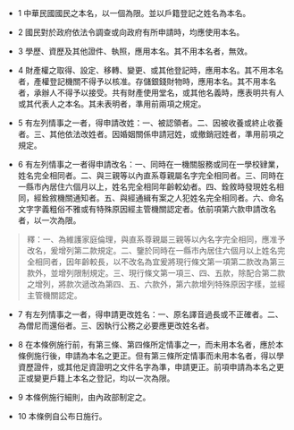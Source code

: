 * 1 中華民國國民之本名，以一個為限。並以戶籍登記之姓名為本名。

* 2 國民對於政府依法令調查或向政府有所申請時，均應使用本名。

* 3 學歷、資歷及其他證件、執照，應用本名。其不用本名者，無效。

* 4 財產權之取得、設定、移轉、變更、或其他登記時，應用本名。其不用本名者，產權登記機關不得予以核准。存儲銀錢財物時，應用本名。其不用本名者，承辦人不得予以接受。共有財產使用堂名，或其他名義時，應表明共有人或其代表人之本名。其未表明者，準用前兩項之規定。

* 5 有左列情事之一者，得申請改姓：一、被認領者。二、因被收養或終止收養者。三、其他依法改姓者。因婚姻關係申請冠姓，或撤銷冠姓者，準用前項之規定。

* 6 有左列情事之一者得申請改名：一、同時在一機關服務或同在一學校肄業，姓名完全相同者。二、與三親等以內直系尊親屬名字完全相同者。三、同時在一縣市內居住六個月以上，姓名完全相同年齡較幼者。四、銓敘時發現姓名相同，經銓敘機關通知者。五、與經通緝有案之人犯姓名完全相同者。六、命名文字字義粗俗不雅或有特殊原因經主管機關認定者。依前項第六款申請改名者，以一次為限。

> 釋：一、為維護家庭倫理，與直系尊親屬三親等以內名字完全相同，應准予改名，爰增列第二款規定。二、鑒於同時在一縣市內居住六個月以上姓名完全相同者，因年齡較長，以不改名為宜爰將現行條文第一項第二款改為第三款外，並增列限制規定。三、現行條文第一項三、四、五款，除配合第二款之增列，將款次遞改為第四、五、六款外，第六款增列特殊原因字樣，並經主管機關認定。

* 7 有左列情事之一者，得申請更改姓名：一、原名譯音過長或不正確者。二、為僧尼而還俗者。三、因執行公務之必要應更改姓名者。

* 8 在本條例施行前，有第三條、第四條所定情事之一，而未用本名者，應於本條例施行後，申請為本名之更正。但有第三條所定情事而未用本名者，得以學資歷證件，或其他足資證明之文件名字為準，申請更正。前項申請為本名之更正或變更戶籍上本名之登記，均以一次為限。

* 9 本條例施行細則，由內政部制定之。

* 10 本條例自公布日施行。


